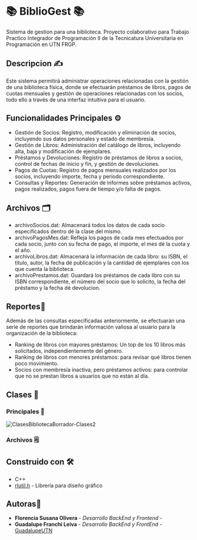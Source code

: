 # 📚 BiblioGest 📚
Sistema de gestion para una biblioteca. Proyecto colaborativo para Trabajo Practico Integrador de Programación II de la Tecnicatura Universitaria en Programación en UTN FRGP.

## Descripcion ✍
Este sistema permitirá administrar operaciones relacionadas con la gestión de una biblioteca física, donde se efectuarán préstamos de libros, pagos de cuotas mensuales y gestión de operaciones relacionadas con los socios, todo ello a través de una interfaz intuitiva para el usuario.

## Funcionalidades Principales ⚙ 
* Gestión de Socios: Registro, modificación y eliminación de socios, incluyendo sus datos personales y estado de membresía.
* Gestión de Libros: Administración del catálogo de libros, incluyendo alta, baja y modificación de ejemplares.
* Préstamos y Devoluciones: Registro de préstamos de libros a socios, control de fechas de inicio y fin, y gestión de devoluciones.
* Pagos de Cuotas: Registro de pagos mensuales realizados por los socios, incluyendo importe, fecha y período correspondiente.
* Consultas y Reportes: Generación de informes sobre préstamos activos, pagos realizados, pagos fuera de tiempo y/o falta de pagos.

## Archivos 🗂
* archivoSocios.dat: Almacenará todos los datos de cada socio especificados dentro dé la clase del mismo. 
* archivoPagosMes.dat: Refleja los pagos de cada mes efectuados por cada socio, junto con su fecha de pago, el importe, el mes dé la cuota y el año.
* archivoLibros.dat: Almacenará la información de cada libro: su ISBN, el título, autor, la fecha dé publicación y la cantidad dé ejemplares con los que cuenta la biblioteca. 
* archivoPrestamos.dat: Guardará los préstamos de cada libro con su ISBN correspondiente, el número del socio que lo solicito, la fecha del préstamo y la fecha dé devolucion.

## Reportes🚨
Además de las consultas especificadas anteriormente, se efectuarán una serie de reportes que brindarán información valiosa al usuario para la organización de la biblioteca:
* Ranking de libros con mayores préstamos: Un top de los 10 libros más solicitados, independientemente del género. 
* Ranking de libros con menores préstamos: para revisar qué libros tienen poco movimiento.
* Socios con membresía inactiva, pero préstamos activos: para controlar que no se prestan libros a usuarios que no están al día.

## Clases 📂
### Principales 📌
![ClasesBibliotecaBorrador-Clases2](https://github.com/user-attachments/assets/b9370354-4e79-41fe-984d-46d1b2b87904)

### Archivos 🗒

## Construido con 🛠️

* C++ 
* [rlutil.h](https://tapiov.net/rlutil/docs/HTML/files/rlutil-h.html) - Librería para diseño gráfico

## Autoras📝
* **Florencia Susana Olivera** - *Desarrollo BackEnd y Frontend* - 
*  **Guadalupe Franchi Leiva** - *Desarrollo BackEnd y FrontEnd* - [GuadalupeUTN](https://github.com/GuadalupeUTN)
